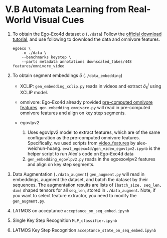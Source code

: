 # V.B Automata Learning from Real-World Visual Cues

1. To obtain the Ego-Exo4d dataset $o$ (`./data`)
Follow the [official download tutorial](https://docs.ego-exo4d-data.org/download/), and use following to download the data and omnivore features.
    ```
    egoexo \
        -o ./data \
        --benchmarks keystep \
        --parts metadata annotations downscaled_takes/448 features/omnivore_video
    ```

2. To obtain segment embeddings $\bar{o}$ (`./data_embedding`)
    - XCLIP: 
    `gen_embedding_xclip.py` reads in videos and extract $\bar{o}_k^j$ using XCLIP model.
    
    - omnivore: 
    Ego-Exo4d already provided [pre-computed omnivore features](https://docs.ego-exo4d-data.org/data/features/). 
    `gen_embedding_omnivore.py` will read in pre-computed omnivore features and align on key step segments.

    - egovlpv2 
        1. Uses egovlpv2 model to extract features, which are of the same configuration as the pre-computed omnivore features.
        Specifically, we used scripts from [video_features](https://github.com/alex-weichun-huang/video_features) by alex-weichun-huang. `eval_egoexo4d/gen_video_egovlpv2.ipynb` is the helper script to run Alex's code on Ego-Exo4d data
        2. `gen_embedding_egovlpv2.py` reads in the egoexovlpv2 features and align on key step segments.


3. Data Augmentation (`./data_augment`)
`gen_augment.py` will read in embeddings, augment the dataset, and batch the dataset by their sequences.
The augmentation results are lists of `[batch_size, seq_len, dim]` shaped tensors for all `seq_len`, stored in `./data_augment`.
Note, if you want to select feature extractor, you need to modify the `gen_augment.py`.

4. LATMOS on acceptance
`acceptance_on_seq_embed.ipynb`

4. Single Key Step Recognition
`MLP_classifier.ipynb`

4. LATMOS Key Step Recognition
`acceptance_state_on_seq_embed.ipynb`